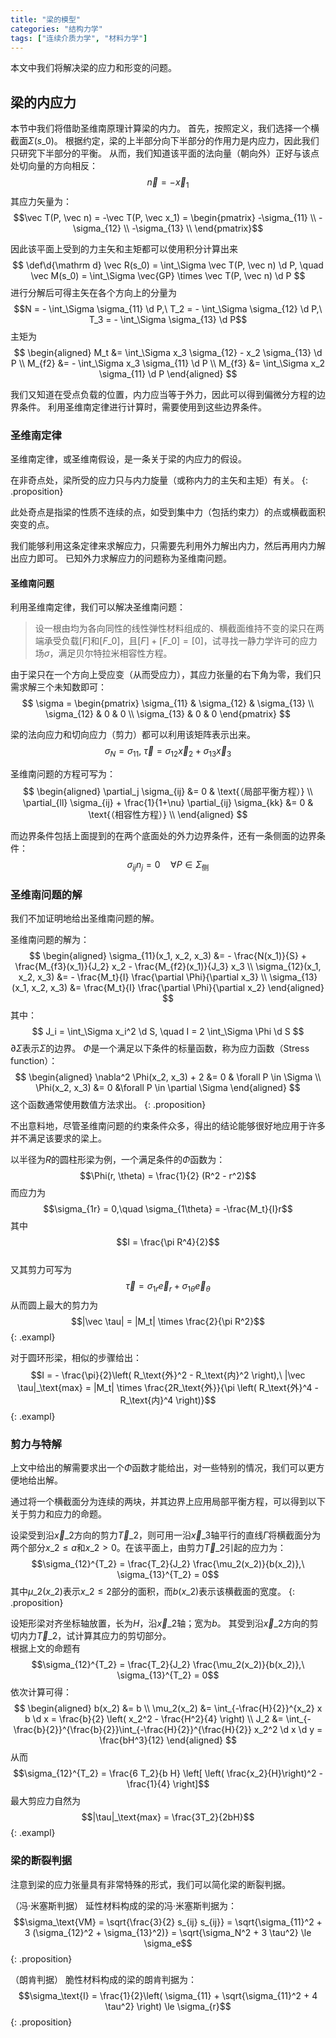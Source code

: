 ```yaml
---
title: "梁的模型"
categories: "结构力学"
tags: ["连续介质力学", "材料力学"]
---
```


本文中我们将解决梁的应力和形变的问题。

## 梁的内应力

本节中我们将借助圣维南原理计算梁的内力。
首先，按照定义，我们选择一个横截面$\Sigma(s\_0)$。
根据约定，梁的上半部分向下半部分的作用力是内应力，因此我们只研究下半部分的平衡。
从而，我们知道该平面的法向量（朝向外）正好与该点处切向量的方向相反：
$$\vec n = - \vec x_1$$
其应力矢量为：
$$\vec T(P, \vec n) = -\vec T(P, \vec x_1) = \begin{pmatrix}
-\sigma_{11} \\ -\sigma_{12} \\ -\sigma_{13} \\
\end{pmatrix}$$

因此该平面上受到的力主矢和主矩都可以使用积分计算出来
$$
\def\d{\mathrm d}
\vec R(s_0) = \int_\Sigma \vec T(P, \vec n) \d P, \quad
\vec M(s_0) = \int_\Sigma \vec{GP} \times \vec T(P, \vec n) \d P
$$
进行分解后可得主矢在各个方向上的分量为
$$N = - \int_\Sigma \sigma_{11} \d P,\ T_2 = - \int_\Sigma \sigma_{12} \d P,\ T_3 = - \int_\Sigma \sigma_{13} \d P$$
主矩为
$$
\begin{aligned}
M_t &= \int_\Sigma x_3 \sigma_{12} - x_2 \sigma_{13} \d P \\
M_{f2} &= - \int_\Sigma x_3 \sigma_{11} \d P \\
M_{f3} &= \int_\Sigma x_2 \sigma_{11} \d P
\end{aligned}
$$

我们又知道在受点负载的位置，内力应当等于外力，因此可以得到偏微分方程的边界条件。
利用圣维南定律进行计算时，需要使用到这些边界条件。

### 圣维南定律

圣维南定律，或圣维南假设，是一条关于梁的内应力的假设。

在非奇点处，梁所受的应力只与内力旋量（或称内力的主矢和主矩）有关。
{: .proposition}

此处奇点是指梁的性质不连续的点，如受到集中力（包括约束力）的点或横截面积突变的点。

我们能够利用这条定律来求解应力，只需要先利用外力解出内力，然后再用内力解出应力即可。
已知外力求解应力的问题称为圣维南问题。

#### 圣维南问题

利用圣维南定律，我们可以解决圣维南问题：

> 设一根由均为各向同性的线性弹性材料组成的、横截面维持不变的梁只在两端承受负载$[F]$和$[F\_0]$，且$[F] + [F\_0] = [0]$，试寻找一静力学许可的应力场$\sigma$，满足贝尔特拉米相容性方程。

由于梁只在一个方向上受应变（从而受应力），其应力张量的右下角为零，我们只需求解三个未知数即可：
$$
\sigma = \begin{pmatrix} \sigma_{11} & \sigma_{12} & \sigma_{13} \\
\sigma_{12} & 0 & 0 \\
\sigma_{13} & 0 & 0 
\end{pmatrix}
$$

梁的法向应力和切向应力（剪力）都可以利用该矩阵表示出来。
$$\sigma_N = \sigma_{11},\ \vec \tau = \sigma_{12} \vec x_2 + \sigma_{13} \vec x_3$$

圣维南问题的方程可写为：
$$
\begin{aligned}
\partial_j \sigma_{ij} &= 0 & \text{（局部平衡方程）} \\
\partial_{ll} \sigma_{ij} + \frac{1}{1+\nu} \partial_{ij} \sigma_{kk} &= 0 & \text{（相容性方程）} \\
\end{aligned}
$$

而边界条件包括上面提到的在两个底面处的外力边界条件，还有一条侧面的边界条件：
$$\sigma_{ij} n_{j} = 0 \quad \forall P \in \Sigma_\text{侧}$$

### 圣维南问题的解

我们不加证明地给出圣维南问题的解。

圣维南问题的解为：
$$
\begin{aligned}
\sigma_{11}(x_1, x_2, x_3) &= - \frac{N(x_1)}{S} + \frac{M_{f3}(x_1)}{J_2} x_2 - \frac{M_{f2}(x_1)}{J_3} x_3 \\
\sigma_{12}(x_1, x_2, x_3) &= - \frac{M_t}{I} \frac{\partial \Phi}{\partial x_3} \\
\sigma_{13}(x_1, x_2, x_3) &= \frac{M_t}{I} \frac{\partial \Phi}{\partial x_2}
\end{aligned}
$$
其中：
$$
J_i = \int_\Sigma x_i^2 \d S, \quad I = 2 \int_\Sigma \Phi \d S
$$
$\partial \Sigma$表示$\Sigma$的边界。
$\Phi$是一个满足以下条件的标量函数，称为应力函数（Stress function）：
$$
\begin{aligned}
\nabla^2 \Phi(x_2, x_3) + 2 &= 0 & \forall P \in \Sigma \\
\Phi(x_2, x_3) &= 0 &\forall P \in \partial \Sigma
\end{aligned}
$$
这个函数通常使用数值方法求出。
{: .proposition}

不出意料地，尽管圣维南问题的约束条件众多，得出的结论能够很好地应用于许多并不满足该要求的梁上。

以半径为$R$的圆柱形梁为例，一个满足条件的$\Phi$函数为：
$$\Phi(r, \theta) = \frac{1}{2} (R^2 - r^2)$$
而应力为
$$\sigma_{1r} = 0,\quad \sigma_{1\theta} = -\frac{M_t}{I}r$$
其中
$$I = \frac{\pi R^4}{2}$$<br/>
又其剪力可写为
$$\vec \tau = \sigma_{1r} \vec e_r + \sigma_{1\theta} \vec e_\theta$$
从而圆上最大的剪力为
$$|\vec \tau| = |M_t| \times \frac{2}{\pi R^2}$$
{: .exampl}

对于圆环形梁，相似的步骤给出：
$$I = - \frac{\pi}{2}\left( R_\text{外}^2 - R_\text{内}^2 \right),\ |\vec \tau|_\text{max} = |M_t| \times \frac{2R_\text{外}}{\pi \left( R_\text{外}^4 - R_\text{内}^4 \right)}$$
{: .exampl}

### 剪力与特解

上文中给出的解需要求出一个$\Phi$函数才能给出，对一些特别的情况，我们可以更方便地给出解。

通过将一个横截面分为连续的两块，并其边界上应用局部平衡方程，可以得到以下关于剪力和应力的命题。

设梁受到沿$\vec x\_2$方向的剪力$\vec T\_2$，则可用一沿$\vec x\_3$轴平行的直线$\Gamma$将横截面分为两个部分$x\_2 \le a$和$x\_2 > 0$。在该平面上，由剪力$\vec T\_2$引起的应力为：
$$\sigma_{12}^{T_2} = \frac{T_2}{J_2} \frac{\mu_2(x_2)}{b(x_2)},\ \sigma_{13}^{T_2} = 0$$
其中$\mu\_2(x\_2)$表示$x\_2 \le 2$部分的面积，而$b(x\_2)$表示该横截面的宽度。
{: .proposition}

设矩形梁对齐坐标轴放置，长为$H$，沿$\vec x\_2$轴；宽为$b$。
其受到沿$\vec x\_2$方向的剪切内力$\vec T\_2$，试计算其应力的剪切部分。 <br/>
根据上文的命题有
$$\sigma_{12}^{T_2} = \frac{T_2}{J_2} \frac{\mu_2(x_2)}{b(x_2)},\ \sigma_{13}^{T_2} = 0$$
依次计算可得：
$$
\begin{aligned}
b(x_2) &= b \\
\mu_2(x_2) &= \int_{-\frac{H}{2}}^{x_2} x b \d x = \frac{b}{2} \left( x_2^2 - \frac{H^2}{4} \right) \\
J_2 &= \int_{-\frac{b}{2}}^{\frac{b}{2}}\int_{-\frac{H}{2}}^{\frac{H}{2}} x_2^2 \d x \d y = \frac{bH^3}{12}
\end{aligned}
$$
从而
$$\sigma_{12}^{T_2} = \frac{6 T_2}{b H} \left[ \left( \frac{x_2}{H}\right)^2 - \frac{1}{4} \right]$$
最大剪应力自然为
$$|\tau|_\text{max} = \frac{3T_2}{2bH}$$
{: .exampl}

### 梁的断裂判据

注意到梁的应力张量具有非常特殊的形式，我们可以简化梁的断裂判据。

（冯·米塞斯判据）
延性材料构成的梁的冯·米塞斯判据为：
$$\sigma_\text{VM} = \sqrt{\frac{3}{2} s_{ij} s_{ij}} = \sqrt{\sigma_{11}^2 + 3 (\sigma_{12}^2 + \sigma_{13}^2)} = \sqrt{\sigma_N^2 + 3 \tau^2} \le \sigma_e$$
{: .proposition}

（朗肯判据）
脆性材料构成的梁的朗肯判据为：
$$\sigma_\text{I} = \frac{1}{2}\left( \sigma_{11} + \sqrt{\sigma_{11}^2 + 4 \tau^2} \right) \le \sigma_{r}$$
{: .proposition}

